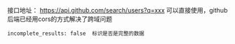 接口地址：
    https://api.github.com/search/users?q=xxx
    可以直接使用，github后端已经用cors的方式解决了跨域问题
    
    incomplete_results: false  标识是否是完整的数据

